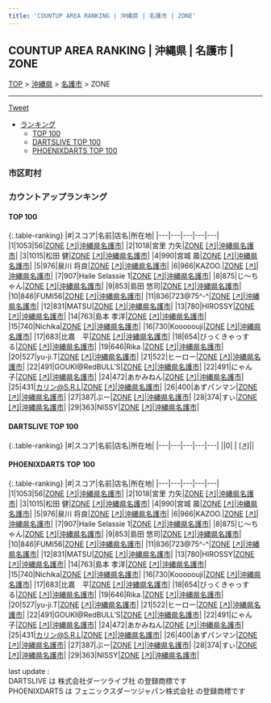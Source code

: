 ```yaml
---
title: 'COUNTUP AREA RANKING | 沖縄県 | 名護市 | ZONE'
---
```

## COUNTUP AREA RANKING | 沖縄県 | 名護市 | ZONE

[TOP](/darts/rank/) > [沖縄県](/darts/rank/沖縄県/) > [名護市](/darts/rank/沖縄県/名護市/) > ZONE

___

<a href="https://twitter.com/share?ref_src=twsrc%5Etfw" data-text="COUNTUP AREA RANKING | 沖縄県名護市ZONE" class="twitter-share-button" data-hashtags="DARTSLIVE,PHOENIXDARTS,darts,ダーツ" data-show-count="false">Tweet</a>

* [ランキング](#カウントアップランキング)
    * [TOP 100](#top-100)
    * [DARTSLIVE TOP 100](#dartslive-top-100)
    * [PHOENIXDARTS TOP 100](#phoenixdarts-top-100)

### 市区町村

<ul>

</ul>

### カウントアップランキング

#### TOP 100



{:.table-ranking}
|#|スコア|名前|店名|所在地|
|---|---|---|---|---|
|1|1053|<span class="rank-name-pd">56</span>|<a href="/darts/rank/shops/9454.html">ZONE</a> <a href="https://vs.phoenixdarts.com/jp/shop/shopDetailInfo/s_9454?s_seq=9454">[↗]</a>|<a href="/darts/rank/沖縄県/名護市">沖縄県名護市</a>|
|2|1018|<span class="rank-name-pd"><span class="pro-icon-pd"></span>宮里 力矢</span>|<a href="/darts/rank/shops/9454.html">ZONE</a> <a href="https://vs.phoenixdarts.com/jp/shop/shopDetailInfo/s_9454?s_seq=9454">[↗]</a>|<a href="/darts/rank/沖縄県/名護市">沖縄県名護市</a>|
|3|1015|<span class="rank-name-pd">松田 健</span>|<a href="/darts/rank/shops/9454.html">ZONE</a> <a href="https://vs.phoenixdarts.com/jp/shop/shopDetailInfo/s_9454?s_seq=9454">[↗]</a>|<a href="/darts/rank/沖縄県/名護市">沖縄県名護市</a>|
|4|990|<span class="rank-name-pd"><span class="pro-icon-pd"></span>宮城 晨</span>|<a href="/darts/rank/shops/9454.html">ZONE</a> <a href="https://vs.phoenixdarts.com/jp/shop/shopDetailInfo/s_9454?s_seq=9454">[↗]</a>|<a href="/darts/rank/沖縄県/名護市">沖縄県名護市</a>|
|5|976|<span class="rank-name-pd">泉川 将良</span>|<a href="/darts/rank/shops/9454.html">ZONE</a> <a href="https://vs.phoenixdarts.com/jp/shop/shopDetailInfo/s_9454?s_seq=9454">[↗]</a>|<a href="/darts/rank/沖縄県/名護市">沖縄県名護市</a>|
|6|966|<span class="rank-name-pd">KAZOO.</span>|<a href="/darts/rank/shops/9454.html">ZONE</a> <a href="https://vs.phoenixdarts.com/jp/shop/shopDetailInfo/s_9454?s_seq=9454">[↗]</a>|<a href="/darts/rank/沖縄県/名護市">沖縄県名護市</a>|
|7|907|<span class="rank-name-pd">Haile Selassie 1</span>|<a href="/darts/rank/shops/9454.html">ZONE</a> <a href="https://vs.phoenixdarts.com/jp/shop/shopDetailInfo/s_9454?s_seq=9454">[↗]</a>|<a href="/darts/rank/沖縄県/名護市">沖縄県名護市</a>|
|8|875|<span class="rank-name-pd">じ～ちゃん</span>|<a href="/darts/rank/shops/9454.html">ZONE</a> <a href="https://vs.phoenixdarts.com/jp/shop/shopDetailInfo/s_9454?s_seq=9454">[↗]</a>|<a href="/darts/rank/沖縄県/名護市">沖縄県名護市</a>|
|9|853|<span class="rank-name-pd">島田 悠司</span>|<a href="/darts/rank/shops/9454.html">ZONE</a> <a href="https://vs.phoenixdarts.com/jp/shop/shopDetailInfo/s_9454?s_seq=9454">[↗]</a>|<a href="/darts/rank/沖縄県/名護市">沖縄県名護市</a>|
|10|846|<span class="rank-name-pd">FUMI56</span>|<a href="/darts/rank/shops/9454.html">ZONE</a> <a href="https://vs.phoenixdarts.com/jp/shop/shopDetailInfo/s_9454?s_seq=9454">[↗]</a>|<a href="/darts/rank/沖縄県/名護市">沖縄県名護市</a>|
|11|836|<span class="rank-name-pd">723@75^-^</span>|<a href="/darts/rank/shops/9454.html">ZONE</a> <a href="https://vs.phoenixdarts.com/jp/shop/shopDetailInfo/s_9454?s_seq=9454">[↗]</a>|<a href="/darts/rank/沖縄県/名護市">沖縄県名護市</a>|
|12|831|<span class="rank-name-pd">MATSU</span>|<a href="/darts/rank/shops/9454.html">ZONE</a> <a href="https://vs.phoenixdarts.com/jp/shop/shopDetailInfo/s_9454?s_seq=9454">[↗]</a>|<a href="/darts/rank/沖縄県/名護市">沖縄県名護市</a>|
|13|780|<span class="rank-name-pd">HIROSSY</span>|<a href="/darts/rank/shops/9454.html">ZONE</a> <a href="https://vs.phoenixdarts.com/jp/shop/shopDetailInfo/s_9454?s_seq=9454">[↗]</a>|<a href="/darts/rank/沖縄県/名護市">沖縄県名護市</a>|
|14|763|<span class="rank-name-pd">島本 孝洋</span>|<a href="/darts/rank/shops/9454.html">ZONE</a> <a href="https://vs.phoenixdarts.com/jp/shop/shopDetailInfo/s_9454?s_seq=9454">[↗]</a>|<a href="/darts/rank/沖縄県/名護市">沖縄県名護市</a>|
|15|740|<span class="rank-name-pd">Nichika</span>|<a href="/darts/rank/shops/9454.html">ZONE</a> <a href="https://vs.phoenixdarts.com/jp/shop/shopDetailInfo/s_9454?s_seq=9454">[↗]</a>|<a href="/darts/rank/沖縄県/名護市">沖縄県名護市</a>|
|16|730|<span class="rank-name-pd">Kooooouji</span>|<a href="/darts/rank/shops/9454.html">ZONE</a> <a href="https://vs.phoenixdarts.com/jp/shop/shopDetailInfo/s_9454?s_seq=9454">[↗]</a>|<a href="/darts/rank/沖縄県/名護市">沖縄県名護市</a>|
|17|683|<span class="rank-name-pd">比嘉　平</span>|<a href="/darts/rank/shops/9454.html">ZONE</a> <a href="https://vs.phoenixdarts.com/jp/shop/shopDetailInfo/s_9454?s_seq=9454">[↗]</a>|<a href="/darts/rank/沖縄県/名護市">沖縄県名護市</a>|
|18|654|<span class="rank-name-pd">びっくきゃっする</span>|<a href="/darts/rank/shops/9454.html">ZONE</a> <a href="https://vs.phoenixdarts.com/jp/shop/shopDetailInfo/s_9454?s_seq=9454">[↗]</a>|<a href="/darts/rank/沖縄県/名護市">沖縄県名護市</a>|
|19|646|<span class="rank-name-pd">Rika.</span>|<a href="/darts/rank/shops/9454.html">ZONE</a> <a href="https://vs.phoenixdarts.com/jp/shop/shopDetailInfo/s_9454?s_seq=9454">[↗]</a>|<a href="/darts/rank/沖縄県/名護市">沖縄県名護市</a>|
|20|527|<span class="rank-name-pd">yu-ji.T</span>|<a href="/darts/rank/shops/9454.html">ZONE</a> <a href="https://vs.phoenixdarts.com/jp/shop/shopDetailInfo/s_9454?s_seq=9454">[↗]</a>|<a href="/darts/rank/沖縄県/名護市">沖縄県名護市</a>|
|21|522|<span class="rank-name-pd">ヒーロー</span>|<a href="/darts/rank/shops/9454.html">ZONE</a> <a href="https://vs.phoenixdarts.com/jp/shop/shopDetailInfo/s_9454?s_seq=9454">[↗]</a>|<a href="/darts/rank/沖縄県/名護市">沖縄県名護市</a>|
|22|491|<span class="rank-name-pd">GOUKI@RedBULL’S</span>|<a href="/darts/rank/shops/9454.html">ZONE</a> <a href="https://vs.phoenixdarts.com/jp/shop/shopDetailInfo/s_9454?s_seq=9454">[↗]</a>|<a href="/darts/rank/沖縄県/名護市">沖縄県名護市</a>|
|22|491|<span class="rank-name-pd">にゃん子</span>|<a href="/darts/rank/shops/9454.html">ZONE</a> <a href="https://vs.phoenixdarts.com/jp/shop/shopDetailInfo/s_9454?s_seq=9454">[↗]</a>|<a href="/darts/rank/沖縄県/名護市">沖縄県名護市</a>|
|24|472|<span class="rank-name-pd">あかみねん</span>|<a href="/darts/rank/shops/9454.html">ZONE</a> <a href="https://vs.phoenixdarts.com/jp/shop/shopDetailInfo/s_9454?s_seq=9454">[↗]</a>|<a href="/darts/rank/沖縄県/名護市">沖縄県名護市</a>|
|25|431|<span class="rank-name-pd">カリン@S.R.L</span>|<a href="/darts/rank/shops/9454.html">ZONE</a> <a href="https://vs.phoenixdarts.com/jp/shop/shopDetailInfo/s_9454?s_seq=9454">[↗]</a>|<a href="/darts/rank/沖縄県/名護市">沖縄県名護市</a>|
|26|400|<span class="rank-name-pd">あずパンマン</span>|<a href="/darts/rank/shops/9454.html">ZONE</a> <a href="https://vs.phoenixdarts.com/jp/shop/shopDetailInfo/s_9454?s_seq=9454">[↗]</a>|<a href="/darts/rank/沖縄県/名護市">沖縄県名護市</a>|
|27|387|<span class="rank-name-pd">ぶー</span>|<a href="/darts/rank/shops/9454.html">ZONE</a> <a href="https://vs.phoenixdarts.com/jp/shop/shopDetailInfo/s_9454?s_seq=9454">[↗]</a>|<a href="/darts/rank/沖縄県/名護市">沖縄県名護市</a>|
|28|374|<span class="rank-name-pd">すぃ</span>|<a href="/darts/rank/shops/9454.html">ZONE</a> <a href="https://vs.phoenixdarts.com/jp/shop/shopDetailInfo/s_9454?s_seq=9454">[↗]</a>|<a href="/darts/rank/沖縄県/名護市">沖縄県名護市</a>|
|29|363|<span class="rank-name-pd">NISSY</span>|<a href="/darts/rank/shops/9454.html">ZONE</a> <a href="https://vs.phoenixdarts.com/jp/shop/shopDetailInfo/s_9454?s_seq=9454">[↗]</a>|<a href="/darts/rank/沖縄県/名護市">沖縄県名護市</a>|


#### DARTSLIVE TOP 100



{:.table-ranking}
|#|スコア|名前|店名|所在地|
|---|---|---|---|---|
||0|<span class="rank-name-dl"> </span>|<a href="/darts/rank/shops/.html"></a> <a href="">[↗]</a>|<a href="/darts/rank//"></a>|


#### PHOENIXDARTS TOP 100



{:.table-ranking}
|#|スコア|名前|店名|所在地|
|---|---|---|---|---|
|1|1053|<span class="rank-name-pd">56</span>|<a href="/darts/rank/shops/9454.html">ZONE</a> <a href="https://vs.phoenixdarts.com/jp/shop/shopDetailInfo/s_9454?s_seq=9454">[↗]</a>|<a href="/darts/rank/沖縄県/名護市">沖縄県名護市</a>|
|2|1018|<span class="rank-name-pd"><span class="pro-icon-pd"></span>宮里 力矢</span>|<a href="/darts/rank/shops/9454.html">ZONE</a> <a href="https://vs.phoenixdarts.com/jp/shop/shopDetailInfo/s_9454?s_seq=9454">[↗]</a>|<a href="/darts/rank/沖縄県/名護市">沖縄県名護市</a>|
|3|1015|<span class="rank-name-pd">松田 健</span>|<a href="/darts/rank/shops/9454.html">ZONE</a> <a href="https://vs.phoenixdarts.com/jp/shop/shopDetailInfo/s_9454?s_seq=9454">[↗]</a>|<a href="/darts/rank/沖縄県/名護市">沖縄県名護市</a>|
|4|990|<span class="rank-name-pd"><span class="pro-icon-pd"></span>宮城 晨</span>|<a href="/darts/rank/shops/9454.html">ZONE</a> <a href="https://vs.phoenixdarts.com/jp/shop/shopDetailInfo/s_9454?s_seq=9454">[↗]</a>|<a href="/darts/rank/沖縄県/名護市">沖縄県名護市</a>|
|5|976|<span class="rank-name-pd">泉川 将良</span>|<a href="/darts/rank/shops/9454.html">ZONE</a> <a href="https://vs.phoenixdarts.com/jp/shop/shopDetailInfo/s_9454?s_seq=9454">[↗]</a>|<a href="/darts/rank/沖縄県/名護市">沖縄県名護市</a>|
|6|966|<span class="rank-name-pd">KAZOO.</span>|<a href="/darts/rank/shops/9454.html">ZONE</a> <a href="https://vs.phoenixdarts.com/jp/shop/shopDetailInfo/s_9454?s_seq=9454">[↗]</a>|<a href="/darts/rank/沖縄県/名護市">沖縄県名護市</a>|
|7|907|<span class="rank-name-pd">Haile Selassie 1</span>|<a href="/darts/rank/shops/9454.html">ZONE</a> <a href="https://vs.phoenixdarts.com/jp/shop/shopDetailInfo/s_9454?s_seq=9454">[↗]</a>|<a href="/darts/rank/沖縄県/名護市">沖縄県名護市</a>|
|8|875|<span class="rank-name-pd">じ～ちゃん</span>|<a href="/darts/rank/shops/9454.html">ZONE</a> <a href="https://vs.phoenixdarts.com/jp/shop/shopDetailInfo/s_9454?s_seq=9454">[↗]</a>|<a href="/darts/rank/沖縄県/名護市">沖縄県名護市</a>|
|9|853|<span class="rank-name-pd">島田 悠司</span>|<a href="/darts/rank/shops/9454.html">ZONE</a> <a href="https://vs.phoenixdarts.com/jp/shop/shopDetailInfo/s_9454?s_seq=9454">[↗]</a>|<a href="/darts/rank/沖縄県/名護市">沖縄県名護市</a>|
|10|846|<span class="rank-name-pd">FUMI56</span>|<a href="/darts/rank/shops/9454.html">ZONE</a> <a href="https://vs.phoenixdarts.com/jp/shop/shopDetailInfo/s_9454?s_seq=9454">[↗]</a>|<a href="/darts/rank/沖縄県/名護市">沖縄県名護市</a>|
|11|836|<span class="rank-name-pd">723@75^-^</span>|<a href="/darts/rank/shops/9454.html">ZONE</a> <a href="https://vs.phoenixdarts.com/jp/shop/shopDetailInfo/s_9454?s_seq=9454">[↗]</a>|<a href="/darts/rank/沖縄県/名護市">沖縄県名護市</a>|
|12|831|<span class="rank-name-pd">MATSU</span>|<a href="/darts/rank/shops/9454.html">ZONE</a> <a href="https://vs.phoenixdarts.com/jp/shop/shopDetailInfo/s_9454?s_seq=9454">[↗]</a>|<a href="/darts/rank/沖縄県/名護市">沖縄県名護市</a>|
|13|780|<span class="rank-name-pd">HIROSSY</span>|<a href="/darts/rank/shops/9454.html">ZONE</a> <a href="https://vs.phoenixdarts.com/jp/shop/shopDetailInfo/s_9454?s_seq=9454">[↗]</a>|<a href="/darts/rank/沖縄県/名護市">沖縄県名護市</a>|
|14|763|<span class="rank-name-pd">島本 孝洋</span>|<a href="/darts/rank/shops/9454.html">ZONE</a> <a href="https://vs.phoenixdarts.com/jp/shop/shopDetailInfo/s_9454?s_seq=9454">[↗]</a>|<a href="/darts/rank/沖縄県/名護市">沖縄県名護市</a>|
|15|740|<span class="rank-name-pd">Nichika</span>|<a href="/darts/rank/shops/9454.html">ZONE</a> <a href="https://vs.phoenixdarts.com/jp/shop/shopDetailInfo/s_9454?s_seq=9454">[↗]</a>|<a href="/darts/rank/沖縄県/名護市">沖縄県名護市</a>|
|16|730|<span class="rank-name-pd">Kooooouji</span>|<a href="/darts/rank/shops/9454.html">ZONE</a> <a href="https://vs.phoenixdarts.com/jp/shop/shopDetailInfo/s_9454?s_seq=9454">[↗]</a>|<a href="/darts/rank/沖縄県/名護市">沖縄県名護市</a>|
|17|683|<span class="rank-name-pd">比嘉　平</span>|<a href="/darts/rank/shops/9454.html">ZONE</a> <a href="https://vs.phoenixdarts.com/jp/shop/shopDetailInfo/s_9454?s_seq=9454">[↗]</a>|<a href="/darts/rank/沖縄県/名護市">沖縄県名護市</a>|
|18|654|<span class="rank-name-pd">びっくきゃっする</span>|<a href="/darts/rank/shops/9454.html">ZONE</a> <a href="https://vs.phoenixdarts.com/jp/shop/shopDetailInfo/s_9454?s_seq=9454">[↗]</a>|<a href="/darts/rank/沖縄県/名護市">沖縄県名護市</a>|
|19|646|<span class="rank-name-pd">Rika.</span>|<a href="/darts/rank/shops/9454.html">ZONE</a> <a href="https://vs.phoenixdarts.com/jp/shop/shopDetailInfo/s_9454?s_seq=9454">[↗]</a>|<a href="/darts/rank/沖縄県/名護市">沖縄県名護市</a>|
|20|527|<span class="rank-name-pd">yu-ji.T</span>|<a href="/darts/rank/shops/9454.html">ZONE</a> <a href="https://vs.phoenixdarts.com/jp/shop/shopDetailInfo/s_9454?s_seq=9454">[↗]</a>|<a href="/darts/rank/沖縄県/名護市">沖縄県名護市</a>|
|21|522|<span class="rank-name-pd">ヒーロー</span>|<a href="/darts/rank/shops/9454.html">ZONE</a> <a href="https://vs.phoenixdarts.com/jp/shop/shopDetailInfo/s_9454?s_seq=9454">[↗]</a>|<a href="/darts/rank/沖縄県/名護市">沖縄県名護市</a>|
|22|491|<span class="rank-name-pd">GOUKI@RedBULL’S</span>|<a href="/darts/rank/shops/9454.html">ZONE</a> <a href="https://vs.phoenixdarts.com/jp/shop/shopDetailInfo/s_9454?s_seq=9454">[↗]</a>|<a href="/darts/rank/沖縄県/名護市">沖縄県名護市</a>|
|22|491|<span class="rank-name-pd">にゃん子</span>|<a href="/darts/rank/shops/9454.html">ZONE</a> <a href="https://vs.phoenixdarts.com/jp/shop/shopDetailInfo/s_9454?s_seq=9454">[↗]</a>|<a href="/darts/rank/沖縄県/名護市">沖縄県名護市</a>|
|24|472|<span class="rank-name-pd">あかみねん</span>|<a href="/darts/rank/shops/9454.html">ZONE</a> <a href="https://vs.phoenixdarts.com/jp/shop/shopDetailInfo/s_9454?s_seq=9454">[↗]</a>|<a href="/darts/rank/沖縄県/名護市">沖縄県名護市</a>|
|25|431|<span class="rank-name-pd">カリン@S.R.L</span>|<a href="/darts/rank/shops/9454.html">ZONE</a> <a href="https://vs.phoenixdarts.com/jp/shop/shopDetailInfo/s_9454?s_seq=9454">[↗]</a>|<a href="/darts/rank/沖縄県/名護市">沖縄県名護市</a>|
|26|400|<span class="rank-name-pd">あずパンマン</span>|<a href="/darts/rank/shops/9454.html">ZONE</a> <a href="https://vs.phoenixdarts.com/jp/shop/shopDetailInfo/s_9454?s_seq=9454">[↗]</a>|<a href="/darts/rank/沖縄県/名護市">沖縄県名護市</a>|
|27|387|<span class="rank-name-pd">ぶー</span>|<a href="/darts/rank/shops/9454.html">ZONE</a> <a href="https://vs.phoenixdarts.com/jp/shop/shopDetailInfo/s_9454?s_seq=9454">[↗]</a>|<a href="/darts/rank/沖縄県/名護市">沖縄県名護市</a>|
|28|374|<span class="rank-name-pd">すぃ</span>|<a href="/darts/rank/shops/9454.html">ZONE</a> <a href="https://vs.phoenixdarts.com/jp/shop/shopDetailInfo/s_9454?s_seq=9454">[↗]</a>|<a href="/darts/rank/沖縄県/名護市">沖縄県名護市</a>|
|29|363|<span class="rank-name-pd">NISSY</span>|<a href="/darts/rank/shops/9454.html">ZONE</a> <a href="https://vs.phoenixdarts.com/jp/shop/shopDetailInfo/s_9454?s_seq=9454">[↗]</a>|<a href="/darts/rank/沖縄県/名護市">沖縄県名護市</a>|


<div class="footer border-top border-gray-light mt-5 pt-3 text-right text-gray">
    last update : <span style="font-weight: italic" id="foot_last_modified"></span><br />
    DARTSLIVE は 株式会社ダーツライブ社 の登録商標です<br />
    PHOENIXDARTS は フェニックスダーツジャパン株式会社 の登録商標です<br />
</div>

<script src="https://cdnjs.cloudflare.com/ajax/libs/jquery.tablesorter/2.31.3/js/jquery.tablesorter.min.js" integrity="sha512-qzgd5cYSZcosqpzpn7zF2ZId8f/8CHmFKZ8j7mU4OUXTNRd5g+ZHBPsgKEwoqxCtdQvExE5LprwwPAgoicguNg==" crossorigin="anonymous" referrerpolicy="no-referrer"></script>
<link rel="stylesheet" href="https://cdnjs.cloudflare.com/ajax/libs/jquery.tablesorter/2.31.3/css/theme.default.min.css" integrity="sha512-wghhOJkjQX0Lh3NSWvNKeZ0ZpNn+SPVXX1Qyc9OCaogADktxrBiBdKGDoqVUOyhStvMBmJQ8ZdMHiR3wuEq8+w==" crossorigin="anonymous" referrerpolicy="no-referrer" />
<script>
$(function() {
    $(".table-ranking").tablesorter({sortList:[[0, 0]]});
    $("#foot_last_modified").text(formatDate(new Date(document.lastModified), 'yyyy-MM-dd HH:mm:ss'));
});
</script>

<script async src="https://platform.twitter.com/widgets.js" charset="utf-8"></script>